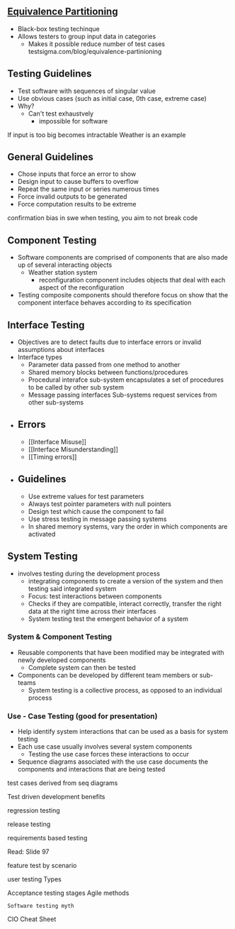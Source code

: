 
##  [Equivalence Partitioning](https://testsigma.com/blog/equivalence-partitioning/)
- Black-box testing techinque
- Allows testers to group input data in categories
	- Makes it possible reduce number of test cases
	testsigma.com/blog/equivalence-partinioning

## Testing Guidelines
- Test software with sequences of singular value
- Use obvious cases (such as initial case, 0th case, extreme case)
- Why?
	- Can't test exhaustvely
		- impossible for software


If input is too big
	becomes intractable
	Weather is an example

## General Guidelines
- Chose inputs that force an error to show
- Design input to cause buffers to overflow
- Repeat the same input or series numerous times
- Force invalid outputs to be generated
- Force computation results to be extreme

confirmation bias in swe
	when testing, you aim to not break code

## Component Testing
- Software components are comprised of components that are also made up of several interacting objects
	- Weather station system
		- reconfiguration component includes objects that deal with each aspect of the reconfiguration
- Testing composite components should therefore focus on show that the component interface behaves according to its specification


## Interface Testing
- Objectives are to detect faults due to interface errors or invalid assumptions about interfaces
- Interface types
	- Parameter data passed from one method to another
	- Shared memory blocks between functions/procedures
	- Procedural interafce sub-system encapsulates a set of procedures to be called by other sub system
	- Message passing interfaces Sub-systems request services from other sub-systems
- ## Errors
	- [[Interface Misuse]]
	- [[Interface Misunderstanding]]
	- [[Timing errors]]
- ## Guidelines
	- Use extreme values for test parameters
	- Always test pointer parameters with null pointers
	- Design test which cause the component to fail
	- Use stress testing in message passing systems
	- In shared memory systems, vary the order in which components are activated

## System Testing
- involves testing during the development process
	- integrating components to create a version of the system and then testing said integrated system
	- Focus: test interactions between components
	- Checks if they are compatible, interact correctly, transfer the right data at the right time across their interfaces
	- System testing test the emergent behavior of a system

### System & Component Testing
- Reusable components that have been modified may be integrated with newly developed components
	- Complete system can then be tested
- Components can be developed by different team members or sub-teams
	- System testing is a collective process, as opposed to an individual process


### Use - Case Testing (good for presentation)
- Help identify system interactions that can be used as a basis for system testing
- Each use case usually involves several system components
	- Testing the use case forces these interactions to occur
- Sequence diagrams associated with the use case documents the components and interactions that are being tested
	
	

test cases derived from seq diagrams




Test driven development
	benefits


regression testing


release testing


requirements based testing

Read: Slide 97

feature test by scenario

user testing
	Types

Acceptance testing
	stages
	Agile methods


	Software testing myth


CIO Cheat Sheet
